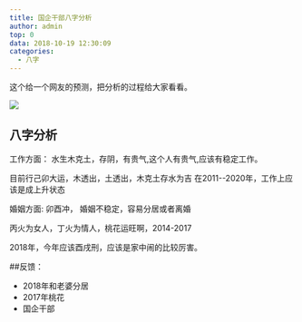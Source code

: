 ```yaml
---
title: 国企干部八字分析
author: admin
top: 0
data: 2018-10-19 12:30:09
categories: 
  - 八字
---
```

这个给一个网友的预测，把分析的过程给大家看看。

![](http://fs-image.pull.net.cn/18-10-19/28411070.jpg!800)

## 八字分析
工作方面：
水生木克土，存阴，有贵气,这个人有贵气,应该有稳定工作。

目前行己卯大运，木透出，土透出，木克土存水为吉
在2011--2020年，工作上应该是成上升状态

婚姻方面:
卯酉冲， 婚姻不稳定，容易分居或者离婚

丙火为女人，丁火为情人，桃花运旺啊，2014-2017

2018年，今年应该酉戌刑，应该是家中闹的比较厉害。

##反馈：
- 2018年和老婆分居
- 2017年桃花
- 国企干部
